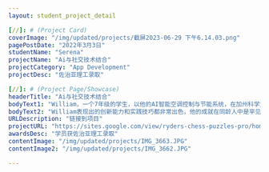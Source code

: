 ```yaml
---
layout: student_project_detail

[//]: # (Project Card)
coverImage: "/img/updated/projects/截屏2023-06-29 下午6.14.03.png"
pagePostDate: "2022年3月3日"
studentName: "Serena"
projectName: "Ai与社交技术结合"
projectCategory: "App Development"
projectDesc: "佐治亚理工录取"

[//]: # (Project Page/Showcase)
headerTitle: "Ai与社交技术结合"
bodyText1: "William，一个7年级的学生，以他的AI智能空调控制与节能系统，在加州科学竞赛决赛中荣获新能源组第一名。这项成就突显了计算机项目在传统科学领域的逐渐增强的竞争优势。科技与环保的紧密结合让新能源领域的竞赛更为激烈，也突出了科技对解决现代问题的巨大潜力。"
bodyText2: "William表现出的创新能力和实践技巧都非常出色，他的成就在同龄人中是罕见的。他的项目揭示了计算机科学对于现代世界的重要性，特别是在解决环境和能源问题上。他的成功为他的同学们提供了一个以科技解决问题的榜样。他对未来的潜力无限，我们预期他会在科学和技术领域继续取得更大的成就。"
URLDescription: "链接到项目"
projectURL: "https://sites.google.com/view/ryders-chess-puzzles-pro/home"
awardsDesc: "学员获佐治亚理工录取"
contentImage: "/img/updated/projects/IMG_3663.JPG"
contentImage2: "/img/updated/projects/IMG_3662.JPG"

---
```

